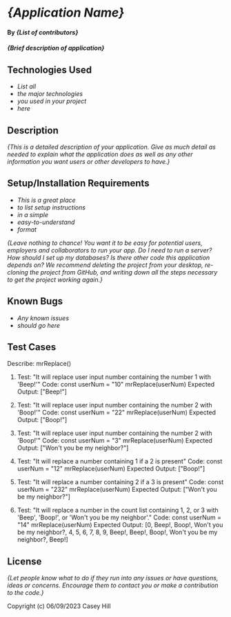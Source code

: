 # _{Application Name}_

#### By _**{List of contributors}**_

#### _{Brief description of application}_

## Technologies Used

- _List all_
- _the major technologies_
- _you used in your project_
- _here_

## Description

_{This is a detailed description of your application. Give as much detail as needed to explain what the application does as well as any other information you want users or other developers to have.}_

## Setup/Installation Requirements

- _This is a great place_
- _to list setup instructions_
- _in a simple_
- _easy-to-understand_
- _format_

_{Leave nothing to chance! You want it to be easy for potential users, employers and collaborators to run your app. Do I need to run a server? How should I set up my databases? Is there other code this application depends on? We recommend deleting the project from your desktop, re-cloning the project from GitHub, and writing down all the steps necessary to get the project working again.}_

## Known Bugs

- _Any known issues_
- _should go here_

## **Test Cases**

Describe: mrReplace()

1. Test: "It will replace user input number containing the number 1 with 'Beep!'"
   Code:
   const userNum = "10"
   mrReplace(userNum)
   Expected Output: ["Beep!"]

2. Test: "It will replace user input number containing the number 2 with 'Boop!'"
   Code:
   const userNum = "22"
   mrReplace(userNum)
   Expected Output: ["Boop!"]

3. Test: "It will replace user input number containing the number 2 with 'Boop!'"
   Code:
   const userNum = "3"
   mrReplace(userNum)
   Expected Output: ["Won't you be my neighbor?"]

4. Test: "It will replace a number containing 1 if a 2 is present"
   Code:
   const userNum = "12"
   mrReplace(userNum)
   Expected Output: ["Boop!"]

5. Test: "It will replace a number containing 2 if a 3 is present"
   Code:
   const userNum = "232"
   mrReplace(userNum)
   Expected Output: ["Won't you be my neighbor?"]

6. Test: "It will replace a number in the count list containing 1, 2, or 3 with 'Beep', 'Boop!', or 'Won't you be my neighbor'."
   Code:
   const userNum = "14"
   mrReplace(userNum)
   Expected Output: [0, Beep!, Boop!, Won't you be my neighbor?, 4, 5, 6, 7, 8, 9, Beep!, Beep!, Boop!, Won't you be my neighbor?, Beep!]

## License

_{Let people know what to do if they run into any issues or have questions, ideas or concerns. Encourage them to contact you or make a contribution to the code.}_

Copyright (c) 06/09/2023 Casey Hill
